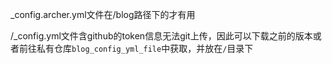 _config.archer.yml文件在/blog路径下的才有用

/_config.yml文件含github的token信息无法git上传，因此可以下载之前的版本或者前往私有仓库`blog_config_yml_file`中获取，并放在`/`目录下